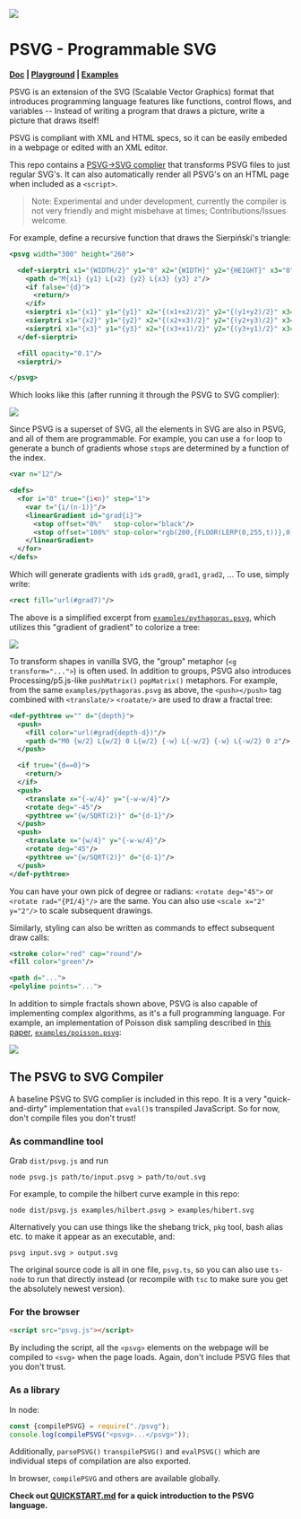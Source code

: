 [![](examples/textanim.svg)](examples/textanim.psvg)

# PSVG - Programmable SVG

**[Doc](QUICKSTART.md) | [Playground](https://psvg.netlify.app/) | [Examples](examples/)**

PSVG is an extension of the SVG (Scalable Vector Graphics) format that introduces programming language features like functions, control flows, and variables -- Instead of writing a program that draws a picture, write a picture that draws itself!

PSVG is compliant with XML and HTML specs, so it can be easily embeded in a webpage or edited with an XML editor.

This repo contains a [PSVG→SVG complier](psvg.ts) that transforms PSVG files to just regular SVG's. It can also automatically render all PSVG's on an HTML page when included as a `<script>`.

> Note: Experimental and under development, currently the compiler is not very friendly and might misbehave at times; Contributions/Issues welcome.

For example, define a recursive function that draws the Sierpiński's triangle:

```xml
<psvg width="300" height="260">

  <def-sierptri x1="{WIDTH/2}" y1="0" x2="{WIDTH}" y2="{HEIGHT}" x3="0" y3="{HEIGHT}" d="7">
    <path d="M{x1} {y1} L{x2} {y2} L{x3} {y3} z"/>
    <if false="{d}">
      <return/>
    </if>
    <sierptri x1="{x1}" y1="{y1}" x2="{(x1+x2)/2}" y2="{(y1+y2)/2}" x3="{(x3+x1)/2}" y3="{(y3+y1)/2}" d="{d-1}"/>
    <sierptri x1="{x2}" y1="{y2}" x2="{(x2+x3)/2}" y2="{(y2+y3)/2}" x3="{(x1+x2)/2}" y3="{(y1+y2)/2}" d="{d-1}"/>
    <sierptri x1="{x3}" y1="{y3}" x2="{(x3+x1)/2}" y2="{(y3+y1)/2}" x3="{(x2+x3)/2}" y3="{(y2+y3)/2}" d="{d-1}"/>
  </def-sierptri>

  <fill opacity="0.1"/>
  <sierptri/>

</psvg>
```

Which looks like this (after running it through the PSVG to SVG complier):

![](examples/sierpinski.svg)

Since PSVG is a superset of SVG, all the elements in SVG are also in PSVG, and all of them are programmable. For example, you can use a `for` loop to generate a bunch of gradients whose `stop`s are determined by a function of the index.

```xml
<var n="12"/>

<defs>
  <for i="0" true="{i<n}" step="1">
    <var t="{i/(n-1)}"/>
    <linearGradient id="grad{i}">
      <stop offset="0%"   stop-color="black"/>
      <stop offset="100%" stop-color="rgb(200,{FLOOR(LERP(0,255,t))},0)"/>
    </linearGradient>
  </for>
</defs>
```

Which will generate gradients with `id`s `grad0`, `grad1`, `grad2`, ... To use, simply write:

```xml
<rect fill="url(#grad7)"/>
```

The above is a simplified excerpt from [`examples/pythagoras.psvg`](examples/pythagoras.psvg), which utilizes this "gradient of gradient" to colorize a tree:

![](examples/pythagoras.svg)



To transform shapes in vanilla SVG, the "group" metaphor (`<g transform="...">`) is often used. In addition to groups, PSVG also introduces Processing/p5.js-like `pushMatrix()` `popMatrix()` metaphors. For example, from the same `examples/pythagoras.psvg` as above, the `<push></push>` tag combined with `<translate/>` `<roatate/>` are used to draw a fractal tree:

```xml
<def-pythtree w="" d="{depth}">
  <push>
    <fill color="url(#grad{depth-d})"/>
    <path d="M0 {w/2} L{w/2} 0 L{w/2} {-w} L{-w/2} {-w} L{-w/2} 0 z"/>
  </push>

  <if true="{d==0}">
    <return/>
  </if>
  <push>
    <translate x="{-w/4}" y="{-w-w/4}"/>
    <rotate deg="-45"/>
    <pythtree w="{w/SQRT(2)}" d="{d-1}"/>
  </push>
  <push>
    <translate x="{w/4}" y="{-w-w/4}"/>
    <rotate deg="45"/>
    <pythtree w="{w/SQRT(2)}" d="{d-1}"/>
  </push>
</def-pythtree>
```

You can have your own pick of degree or radians: `<rotate deg="45">` or `<rotate rad="{PI/4}"/>` are the same. You can also use `<scale x="2" y="2"/>` to scale subsequent drawings.

Similarly, styling can also be written as commands to effect subsequent draw calls:

```xml
<stroke color="red" cap="round"/>
<fill color="green"/>

<path d="...">
<polyline points="...">
```

In addition to simple fractals shown above, PSVG is also capable of implementing complex algorithms, as it's a full programming language. For example, an implementation of Poisson disk sampling described in [this paper](https://www.cs.ubc.ca/~rbridson/docs/bridson-siggraph07-poissondisk.pdf), [`examples/poisson.psvg`](examples/poisson.psvg):

![](examples/poisson.svg)


## The PSVG to SVG Compiler

A baseline PSVG to SVG complier is included in this repo. It is a very "quick-and-dirty" implementation that `eval()`s transpiled JavaScript. So for now, don't compile files you don't trust!

### As commandline tool

Grab `dist/psvg.js` and run

```
node psvg.js path/to/input.psvg > path/to/out.svg
```

For example, to compile the hilbert curve example in this repo:

```
node dist/psvg.js examples/hilbert.psvg > examples/hibert.svg
```

Alternatively you can use things like the shebang trick, `pkg` tool, bash alias etc. to make it appear as an executable, and:

```
psvg input.svg > output.svg
```

The original source code is all in one file, `psvg.ts`, so you can also use `ts-node` to run that directly instead (or recompile with `tsc` to make sure you get the absolutely newest version).

### For the browser

```html
<script src="psvg.js"></script>
```

By including the script, all the `<psvg>` elements on the webpage will be compiled to `<svg>` when the page loads. Again, don't include PSVG files that you don't trust.

### As a library

In node:

```js
const {compilePSVG} = require("./psvg");
console.log(compilePSVG("<psvg>...</psvg>"));
```

Additionally, `parsePSVG()` `transpilePSVG()` and `evalPSVG()` which are individual steps of compilation are also exported.

In browser, `compilePSVG` and others are available globally. 

**Check out [QUICKSTART.md](QUICKSTART.md) for a quick introduction to the PSVG language.**